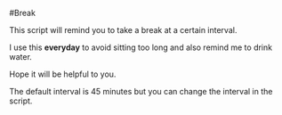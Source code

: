 #Break

This script will remind you to take a break at a certain interval.

I use this **everyday** to avoid sitting too long and also remind me to drink water.

Hope it will be helpful to you.

The default interval is 45 minutes but you can change the interval in the script.